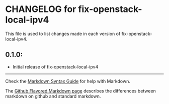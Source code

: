 # CHANGELOG for fix-openstack-local-ipv4

This file is used to list changes made in each version of fix-openstack-local-ipv4.

## 0.1.0:

* Initial release of fix-openstack-local-ipv4

- - -
Check the [Markdown Syntax Guide](http://daringfireball.net/projects/markdown/syntax) for help with Markdown.

The [Github Flavored Markdown page](http://github.github.com/github-flavored-markdown/) describes the differences between markdown on github and standard markdown.
